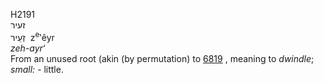 H2191  
זעיר  
זְעֵיר ‎ z<sup>e</sup>‛êyr  
*zeh-ayr‘*  
From an unused root (akin (by permutation) to [6819](h6819) , meaning to
*dwindle*; *small: -* little.  

